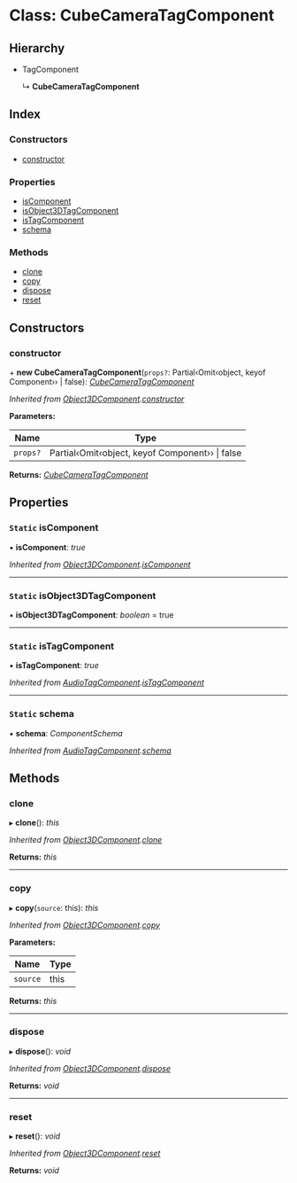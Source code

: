 
# Class: CubeCameraTagComponent

## Hierarchy

* TagComponent

  ↳ **CubeCameraTagComponent**

## Index

### Constructors

* [constructor](cubecameratagcomponent.md#constructor)

### Properties

* [isComponent](cubecameratagcomponent.md#static-iscomponent)
* [isObject3DTagComponent](cubecameratagcomponent.md#static-isobject3dtagcomponent)
* [isTagComponent](cubecameratagcomponent.md#static-istagcomponent)
* [schema](cubecameratagcomponent.md#static-schema)

### Methods

* [clone](cubecameratagcomponent.md#clone)
* [copy](cubecameratagcomponent.md#copy)
* [dispose](cubecameratagcomponent.md#dispose)
* [reset](cubecameratagcomponent.md#reset)

## Constructors

###  constructor

\+ **new CubeCameraTagComponent**(`props?`: Partial‹Omit‹object, keyof Component<any>›› | false): *[CubeCameraTagComponent](cubecameratagcomponent.md)*

*Inherited from [Object3DComponent](object3dcomponent.md).[constructor](object3dcomponent.md#constructor)*

**Parameters:**

Name | Type |
------ | ------ |
`props?` | Partial‹Omit‹object, keyof Component<any>›› &#124; false |

**Returns:** *[CubeCameraTagComponent](cubecameratagcomponent.md)*

## Properties

### `Static` isComponent

▪ **isComponent**: *true*

*Inherited from [Object3DComponent](object3dcomponent.md).[isComponent](object3dcomponent.md#static-iscomponent)*

___

### `Static` isObject3DTagComponent

▪ **isObject3DTagComponent**: *boolean* = true

___

### `Static` isTagComponent

▪ **isTagComponent**: *true*

*Inherited from [AudioTagComponent](audiotagcomponent.md).[isTagComponent](audiotagcomponent.md#static-istagcomponent)*

___

### `Static` schema

▪ **schema**: *ComponentSchema*

*Inherited from [AudioTagComponent](audiotagcomponent.md).[schema](audiotagcomponent.md#static-schema)*

## Methods

###  clone

▸ **clone**(): *this*

*Inherited from [Object3DComponent](object3dcomponent.md).[clone](object3dcomponent.md#clone)*

**Returns:** *this*

___

###  copy

▸ **copy**(`source`: this): *this*

*Inherited from [Object3DComponent](object3dcomponent.md).[copy](object3dcomponent.md#copy)*

**Parameters:**

Name | Type |
------ | ------ |
`source` | this |

**Returns:** *this*

___

###  dispose

▸ **dispose**(): *void*

*Inherited from [Object3DComponent](object3dcomponent.md).[dispose](object3dcomponent.md#dispose)*

**Returns:** *void*

___

###  reset

▸ **reset**(): *void*

*Inherited from [Object3DComponent](object3dcomponent.md).[reset](object3dcomponent.md#reset)*

**Returns:** *void*
